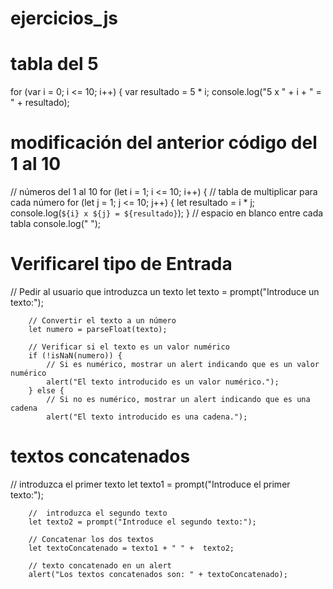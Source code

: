 # ejercicios_js
# tabla del 5

for (var i = 0; i <= 10; i++) {
    var resultado = 5 * i;
    console.log("5 x " + i + " = " + resultado);

 # modificación del anterior código del 1 al 10 

  //  números del 1 al 10
        for (let i = 1; i <= 10; i++) {
            // tabla de multiplicar para cada número
            for (let j = 1; j <= 10; j++) {
                let resultado = i * j;
                console.log(`${i} x ${j} = ${resultado}`);
            }
            // espacio en blanco entre cada tabla
            console.log(" ");  

# Verificarel tipo de Entrada
  // Pedir al usuario que introduzca un texto
        let texto = prompt("Introduce un texto:");

        // Convertir el texto a un número
        let numero = parseFloat(texto);

        // Verificar si el texto es un valor numérico
        if (!isNaN(numero)) {
            // Si es numérico, mostrar un alert indicando que es un valor numérico
            alert("El texto introducido es un valor numérico.");
        } else {
            // Si no es numérico, mostrar un alert indicando que es una cadena
            alert("El texto introducido es una cadena.");

# textos concatenados

  // introduzca el primer texto
        let texto1 = prompt("Introduce el primer texto:");

        //  introduzca el segundo texto
        let texto2 = prompt("Introduce el segundo texto:");

        // Concatenar los dos textos
        let textoConcatenado = texto1 + " " +  texto2;

        // texto concatenado en un alert
        alert("Los textos concatenados son: " + textoConcatenado);
